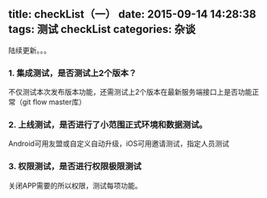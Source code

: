 title: checkList（一）
date: 2015-09-14 14:28:38
tags: 测试 checkList
categories: 杂谈
---
陆续更新。。。

### 1. 集成测试，是否测试上2个版本？
不仅测试本次发布版本功能，还需测试上2个版本在最新服务端接口上是否功能正常（git flow master库）

### 2. 上线测试，是否进行了小范围正式环境和数据测试。
Android可用友盟或自定义自动升级，iOS可用邀请测试，指定人员测试

### 3. 权限测试，是否进行权限极限测试
关闭APP需要的所以权限，测试每项功能。
